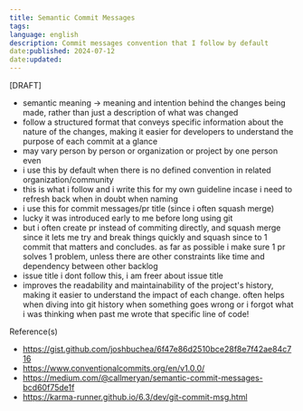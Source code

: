 ```yaml
---
title: Semantic Commit Messages
tags:
language: english
description: Commit messages convention that I follow by default
date:published: 2024-07-12
date:updated:
---
```


[DRAFT]
- semantic meaning -> meaning and intention behind the changes being made, rather than just a description of what was changed
- follow a structured format that conveys specific information about the nature of the changes, making it easier for developers to understand the purpose of each commit at a glance
- may vary person by person or organization or project by one person even 
- i use this by default when there is no defined convention in related organization/community
- this is what i follow and i write this for my own guideline incase i need to refresh back when in doubt when naming
- i use this for commit messages/pr title (since i often squash merge)
- lucky it was introduced early to me before long using git
- but i often create pr instead of commiting directly, and squash merge since it lets me try and break things quickly and squash since to 1 commit that matters and concludes. as far as possible i make sure 1 pr solves 1 problem, unless there are other constraints like time and dependency between other backlog
- issue title i dont follow this, i am freer about issue title
-  improves the readability and maintainability of the project's history, making it easier to understand the impact of each change. often helps when diving into git history when something goes wrong or i forgot what i was thinking when past me wrote that specific line of code!

Reference(s)
- https://gist.github.com/joshbuchea/6f47e86d2510bce28f8e7f42ae84c716
- https://www.conventionalcommits.org/en/v1.0.0/
- https://medium.com/@callmeryan/semantic-commit-messages-bcd60f75de1f
- https://karma-runner.github.io/6.3/dev/git-commit-msg.html